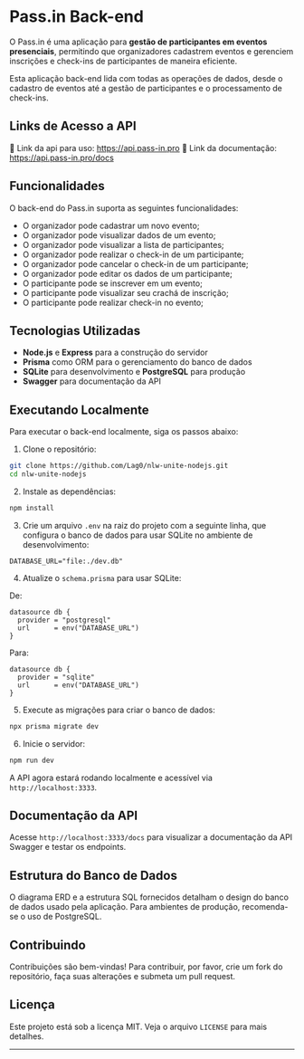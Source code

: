 # Pass.in Back-end

O Pass.in é uma aplicação para **gestão de participantes em eventos presenciais**, permitindo que organizadores cadastrem eventos e gerenciem inscrições e check-ins de participantes de maneira eficiente.

Esta aplicação back-end lida com todas as operações de dados, desde o cadastro de eventos até a gestão de participantes e o processamento de check-ins.

## Links de Acesso a API

🔗 Link da api para uso: https://api.pass-in.pro
🔗 Link da documentação: https://api.pass-in.pro/docs

## Funcionalidades

O back-end do Pass.in suporta as seguintes funcionalidades:

- O organizador pode cadastrar um novo evento;
- O organizador pode visualizar dados de um evento;
- O organizador pode visualizar a lista de participantes;
- O organizador pode realizar o check-in de um participante;
- O organizador pode cancelar o check-in de um participante;
- O organizador pode editar os dados de um participante;
- O participante pode se inscrever em um evento;
- O participante pode visualizar seu crachá de inscrição;
- O participante pode realizar check-in no evento;

## Tecnologias Utilizadas

- **Node.js** e **Express** para a construção do servidor
- **Prisma** como ORM para o gerenciamento do banco de dados
- **SQLite** para desenvolvimento e **PostgreSQL** para produção
- **Swagger** para documentação da API

## Executando Localmente

Para executar o back-end localmente, siga os passos abaixo:

1. Clone o repositório:

```bash
git clone https://github.com/Lag0/nlw-unite-nodejs.git
cd nlw-unite-nodejs
```

2. Instale as dependências:

```bash
npm install
```

3. Crie um arquivo `.env` na raiz do projeto com a seguinte linha, que configura o banco de dados para usar SQLite no ambiente de desenvolvimento:

```env
DATABASE_URL="file:./dev.db"
```

4. Atualize o `schema.prisma` para usar SQLite:

De:

```prisma
datasource db {
  provider = "postgresql"
  url      = env("DATABASE_URL")
}
```

Para:

```prisma
datasource db {
  provider = "sqlite"
  url      = env("DATABASE_URL")
}
```

5. Execute as migrações para criar o banco de dados:

```bash
npx prisma migrate dev
```

6. Inicie o servidor:

```bash
npm run dev
```

A API agora estará rodando localmente e acessível via `http://localhost:3333`.

## Documentação da API

Acesse `http://localhost:3333/docs` para visualizar a documentação da API Swagger e testar os endpoints.

## Estrutura do Banco de Dados

O diagrama ERD e a estrutura SQL fornecidos detalham o design do banco de dados usado pela aplicação. Para ambientes de produção, recomenda-se o uso de PostgreSQL.

## Contribuindo

Contribuições são bem-vindas! Para contribuir, por favor, crie um fork do repositório, faça suas alterações e submeta um pull request.

## Licença

Este projeto está sob a licença MIT. Veja o arquivo `LICENSE` para mais detalhes.

---
